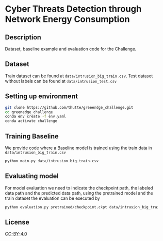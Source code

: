 # Cyber Threats Detection through Network Energy Consumption



## Description
Dataset, baseline example and evaluation code for the Challenge.

## Dataset
Train dataset can be found at `data/intrusion_big_train.csv`. Test dataset without labels can be found at `data/intrusion_test.csv`

## Setting up environment
```bash
git clone https://github.com/thutte/greeendge_challenge.git
cd greenedge_challenge
conda env create -f env.yaml
conda activate challenge
```

## Training Baseline
We provide code where a Baseline model is trained using the train data in `data/intrusion_big_train.csv`
```bash
python main.py data/intrusion_big_train.csv
```

## Evaluating model 
For model evaluation we need to indicate the checkpoint path, the labeled data path and the predicted data path, using the pretrained model and the train dataset the evaluation can be executed by
```bash
python evaluation.py pretrained/checkpoint.ckpt data/intrusion_big_train.csv data/intrusion_big_train_pred.csv
```
## License

[CC-BY-4.0](https://creativecommons.org/licenses/by/4.0/)
